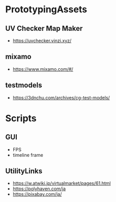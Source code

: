# PrototypingAssets
## UV Checker Map Maker
- https://uvchecker.vinzi.xyz/
## mixamo
- https://www.mixamo.com/#/
## testmodels
- https://3dnchu.com/archives/cg-test-models/
# Scripts
## GUI
- FPS
- timeline frame
## UtilityLinks
- https://w.atwiki.jp/virtualmarket/pages/61.html
- https://polyhaven.com/ja
- https://pixabay.com/ja/
